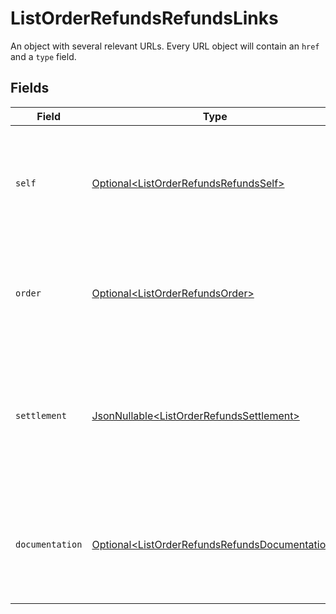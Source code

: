 # ListOrderRefundsRefundsLinks

An object with several relevant URLs. Every URL object will contain an `href` and a `type` field.


## Fields

| Field                                                                                                                       | Type                                                                                                                        | Required                                                                                                                    | Description                                                                                                                 |
| --------------------------------------------------------------------------------------------------------------------------- | --------------------------------------------------------------------------------------------------------------------------- | --------------------------------------------------------------------------------------------------------------------------- | --------------------------------------------------------------------------------------------------------------------------- |
| `self`                                                                                                                      | [Optional\<ListOrderRefundsRefundsSelf>](../../models/operations/ListOrderRefundsRefundsSelf.md)                            | :heavy_minus_sign:                                                                                                          | In v2 endpoints, URLs are commonly represented as objects with an `href` and `type` field.                                  |
| `order`                                                                                                                     | [Optional\<ListOrderRefundsOrder>](../../models/operations/ListOrderRefundsOrder.md)                                        | :heavy_minus_sign:                                                                                                          | The API resource URL of the [order](get-order) that this refund belongs to, if applicable.                                  |
| `settlement`                                                                                                                | [JsonNullable\<ListOrderRefundsSettlement>](../../models/operations/ListOrderRefundsSettlement.md)                          | :heavy_minus_sign:                                                                                                          | The API resource URL of the [settlement](get-settlement) this refund has been settled with. Not present if not yet settled. |
| `documentation`                                                                                                             | [Optional\<ListOrderRefundsRefundsDocumentation>](../../models/operations/ListOrderRefundsRefundsDocumentation.md)          | :heavy_minus_sign:                                                                                                          | In v2 endpoints, URLs are commonly represented as objects with an `href` and `type` field.                                  |